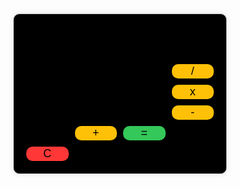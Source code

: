 <!DOCTYPE html>
<html lang="en">
<head>
    <meta charset="UTF-8">
    <meta name="viewport" content="width=device-width, initial-scale=1.0">
    <title>Colorful Calculator</title>
    <link rel="stylesheet" href="style.css">
</head>
<body>
    <div class="calculator">
        <input type="text" id="display" disabled>
        <div class="buttons">
            <button class="number" onclick="addNumber(7)">7</button>
            <button class="number" onclick="addNumber(8)">8</button>
            <button class="number" onclick="addNumber(9)">9</button>
            <button class="operator" onclick="addOperator('/')">/</button>
            <button class="number" onclick="addNumber(4)">4</button>
            <button class="number" onclick="addNumber(5)">5</button>
            <button class="number" onclick="addNumber(6)">6</button>
            <button class="operator" onclick="addOperator('*')">x</button>
            <button class="number" onclick="addNumber(1)">1</button>
            <button class="number" onclick="addNumber(2)">2</button>
            <button class="number" onclick="addNumber(3)">3</button>
            <button class="operator" onclick="addOperator('-')">-</button>
            <button class="number" onclick="addNumber(0)">0</button>
            <button class="operator" onclick="addOperator('+')">+</button>
            <button class="equals" onclick="calculate()">=</button>
            <button class="clear" onclick="clearDisplay()">C</button>
        </div>
    </div>
    <script >let display = document.getElementById('display');
let expression = '';

function addNumber(num) {
    expression += num.toString();
    display.value = expression;
}

function addOperator(operator) {
    expression += operator;
    display.value = expression;
}

function calculate() {
    try {
        let result = eval(expression);
        display.value = result;
        expression = result.toString();
    } catch (error) {
        display.value = 'Error';
        expression = '';
    }
}

function clearDisplay() {
    display.value = '';
    expression = '';
}
</script>
  <style>.calculator {
    width: 300px;
    margin: 50px auto;
    padding: 20px;
    background-color: #000000;
    border: 1px solid #ccc;
    border-radius: 10px;
    box-shadow: 0 0 10px rgba(0, 0, 0, 0.1);
}

#display {
    width: 100%;
    height: 40px;
    font-size: 24px;
    text-align: right;
    padding: 10px;
    border: none;
    border-radius: 10px;
    background-color:#000000;
}

.buttons {
    display: grid;
    grid-template-columns: repeat(4, 1fr);
    gap: 10px;
    margin-top: 20px;
}

button {n
    padding: 20px;
    font-size: 18px;
    border: none;
    border-radius: 10px;
    cursor: pointer;
}

.number {
    background-color: #000000; /* Light blue */
}

.operator {
    background-color: #ffc107; /* Orange */
}

.equals {
    background-color: #34c759; /* Green */
    
}

.clear {
    background-color: #ff3737; /* Red */
    grid-column: 1/2
}
</style>
</body>
</html>
